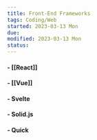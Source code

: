 ```yaml
---
title: Front-End Frameworks
tags: Coding/Web   
started: 2023-03-13 Mon
due: 
modified: 2023-03-13 Mon
status: 
---
```

#### - [[React]]  
#### - [[Vue]] 
#### - Svelte 
#### - Solid.js
#### - Quick